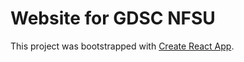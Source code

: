 # Website for GDSC NFSU

This project was bootstrapped with [Create React App](https://github.com/facebook/create-react-app).


